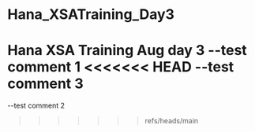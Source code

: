 # Hana_XSATraining_Day3
Hana XSA Training Aug day 3
--test comment 1
<<<<<<< HEAD
--test comment 3
=======
--test comment 2
>>>>>>> refs/heads/main
